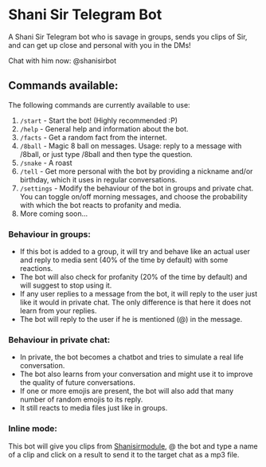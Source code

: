 # Shani Sir Telegram Bot
A Shani Sir Telegram bot who is savage in groups, sends you clips of Sir, and can get up close and personal with you in the DMs!

Chat with him now: @shanisirbot

## Commands available:
The following commands are currently available to use:

1. `/start` - Start the bot! (Highly recommended :P)
2. `/help` - General help and information about the bot.
3. `/facts` - Get a random fact from the internet.
4. `/8ball` - Magic 8 ball on messages. Usage: reply to a message with /8ball, or just type /8ball and then type the question.
5. `/snake` - A roast
6. `/tell` - Get more personal with the bot by providing a nickname and/or birthday, which it uses in regular conversations.
7. `/settings` - Modify the behaviour of the bot in groups and private chat. You can toggle on/off morning messages, and choose the probability with which the bot reacts to profanity and media.
8. More coming soon...

### Behaviour in groups:

* If this bot is added to a group, it will try and behave like an actual user and reply to media sent (40% of the time by default) with some reactions.
* The bot will also check for profanity (20% of the time by default) and will suggest to stop using it.
* If any user replies to a message from the bot, it will reply to the user just like it would in private chat. The only difference is that here it does not learn from your replies.
* The bot will reply to the user if he is mentioned (@) in the message.

### Behaviour in private chat:

* In private, the bot becomes a chatbot and tries to simulate a real life conversation.
* The bot also learns from your conversation and might use it to improve the quality of future conversations.
* If one or more emojis are present, the bot will also add that many number of random emojis to its reply.
* It still reacts to media files just like in groups.

### Inline mode:
This bot will give you clips from [Shanisirmodule](https://github.com/tmslads/Shanisirmodule), @ the bot and type a name of a clip and click on a result to send it to the target chat as a mp3 file.

